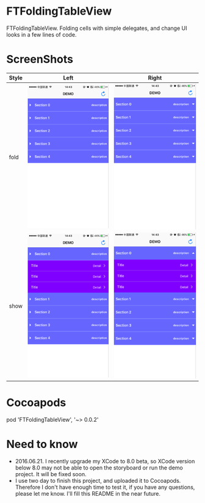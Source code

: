 # FTFoldingTableView

FTFoldingTableView. Folding cells with simple delegates, and change UI looks in a few lines of code.


# ScreenShots

| Style	| Left	| Right	|
|:-------------|:-------------:|:-------------:|
| fold | <img src="/Screenshots/Screenshots1.png" width="320"/> | <img src="/Screenshots/Screenshots3.png" width="320"/> |
| show | <img src="/Screenshots/Screenshots2.png" width="320"/> | <img src="/Screenshots/Screenshots4.png" width="320"/> |


# Cocoapods

   pod 'FTFoldingTableView', '~> 0.0.2'



# Need to know

* 2016.06.21. I recently upgrade my XCode to 8.0 beta, so XCode version below 8.0 may not be able to open the storyboard or run the demo project. It will be fixed soon.
* I use two day to finish this project, and uploaded it to Cocoapods. Therefore I don't have enough time to test it, if you have any questions, please let me know. I'll fill this README in the near future.


